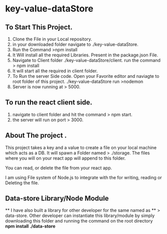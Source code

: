 # key-value-dataStore

## To Start This Project. 

1. Clone the File in your Local repository. 
2. in your downloaded folder navigate to ./key-value-dataStore.
3. Run the Command >npm install 
4. It Will install all the required Libraries. Present in the package.json File. 
5. Navigate to Client folder ./key-value-dataStore/client. run the command > npm install
6. It will start all the required in client folder. 
7. To Run the server Side code. Open your Favorite editor and naviagte to root folder of this project. ./key-value-dataStore run >nodemon
8. Server is now running at > 5000.

## To run the react client side. 

1. navigate to client folder and hit the command > npm start. 
2. the server will run on port > 3000. 

## About The project .

This project takes a key and a value to create a file on your local machine which acts as a DB. It will spawn a Folder named > ./storage.
The files where you will on your react app will append to this folder. 

You can read, or delete the file from your react app. 

I am using File system of Node.js to integrate with the for writing, reading or Deleting the file. 

## Data-store Library/Node Module 
 
** I have also built a library for other developer for the same named as **  > data-store.
Other developer can instantiate this library/module by simply downloading this folder and running the command on the root directory  **npm install ./data-store**
